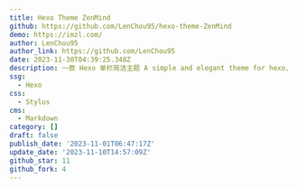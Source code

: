 ```yaml
---
title: Hexo Theme ZenMind
github: https://github.com/LenChou95/hexo-theme-ZenMind
demo: https://imzl.com/
author: LenChou95
author_link: https://github.com/LenChou95
date: 2023-11-30T04:39:25.348Z
description: 一款 Hexo 单栏简洁主题 A simple and elegant theme for hexo.
ssg:
  - Hexo
css:
  - Stylus
cms:
  - Markdown
category: []
draft: false
publish_date: '2023-11-01T06:47:17Z'
update_date: '2023-11-10T14:57:09Z'
github_star: 11
github_fork: 4
---
```

